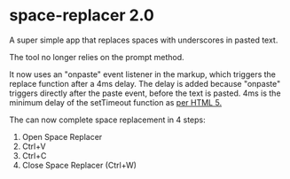# space-replacer 2.0
A super simple app that replaces spaces with underscores in pasted text.

The tool no longer relies on the prompt method. 

It now uses an "onpaste" event listener in the markup, which triggers the replace function after a 4ms delay.
The delay is added because "onpaste" triggers directly after the paste event, before the text is pasted. 4ms is the minimum delay of the setTimeout function as [per HTML 5.](https://developer.mozilla.org/en-US/docs/Web/API/WindowOrWorkerGlobalScope/setTimeout#Minimum_delay_and_timeout_nesting)

The can now complete space replacement in 4 steps:

1. Open Space Replacer
2. Ctrl+V
3. Ctrl+C
4. Close Space Replacer (Ctrl+W)
